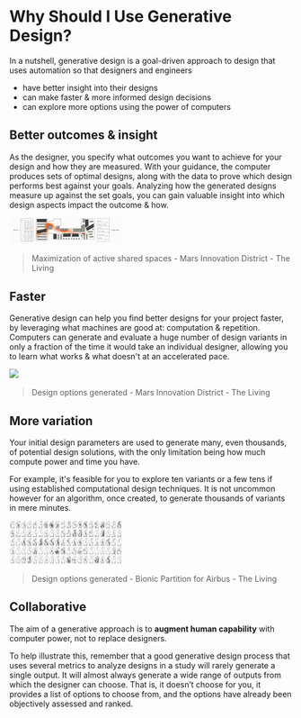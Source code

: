 # Why Should I Use Generative Design?

In a nutshell, generative design is a goal-driven approach to design that uses automation so that designers and engineers

* have better insight into their designs
* can make faster & more informed design decisions 
* can explore more options using the power of computers

## Better outcomes & insight

As the designer, you specify what outcomes you want to achieve for your design and how they are measured. With your guidance, the computer produces sets of optimal designs, along with the data to prove which design performs best against your goals. Analyzing how the generated designs measure up against the set goals, you can gain valuable insight into which design aspects impact the outcome & how.

<img src="../../assets/intro/whyusegen1.gif" style="width:200px;"/>

> Maximization of active shared spaces - Mars Innovation District - The Living 

## Faster

Generative design can help you find better designs for your project faster, by leveraging what machines are good at: computation & repetition. Computers can generate and evaluate a huge number of design variants in only a fraction of the time it would take an individual designer, allowing you to learn what works & what doesn't at an accelerated pace.

<img src="../../assets/intro/whyusegen2.gif" style="width:200px;"/>

>Design options generated - Mars Innovation District - The Living

## More variation

Your initial design parameters are used to generate many, even thousands, of potential design solutions, with the only limitation being how much compute power and time you have.

For example, it's feasible for you to explore ten variants or a few tens if using established computational design techniques. It is not uncommon however for an algorithm, once created, to generate thousands of variants in mere minutes.

<img src="../../assets/intro/whyusegen3.gif" style="width:200px;"/>

>Design options generated - Bionic Partition for Airbus - The Living

## Collaborative

The aim of a generative approach is to **augment human capability** with computer power, not to replace designers.

To help illustrate this, remember that a good generative design process that uses several metrics to analyze designs in a study will rarely generate a single output. It  will almost always generate a wide range of outputs from which the designer can choose. That is, it doesn’t choose for you, it provides a list of options to choose from, and the options have already been objectively assessed and ranked.